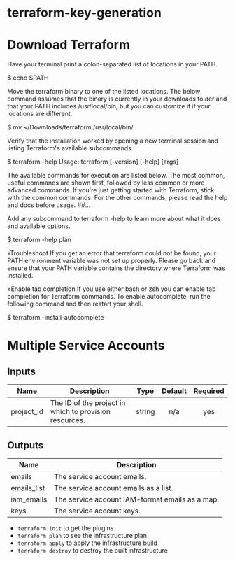 # terraform-key-generation

# Download Terraform 

Have your terminal print a colon-separated list of locations in your PATH.

$ echo $PATH

Move the terraform binary to one of the listed locations. The below command assumes that the binary is currently in your downloads folder and that your PATH includes /usr/local/bin, but you can customize it if your locations are different.

$ mv ~/Downloads/terraform /usr/local/bin/

Verify that the installation worked by opening a new terminal session and listing Terraform's available subcommands.

$ terraform -help
Usage: terraform [-version] [-help] <command> [args]

The available commands for execution are listed below.
The most common, useful commands are shown first, followed by
less common or more advanced commands. If you're just getting
started with Terraform, stick with the common commands. For the
other commands, please read the help and docs before usage.
##...


Add any subcommand to terraform -help to learn more about what it does and available options.

$ terraform -help plan


»Troubleshoot
If you get an error that terraform could not be found, your PATH environment variable was not set up properly. Please go back and ensure that your PATH variable contains the directory where Terraform was installed.


»Enable tab completion
If you use either bash or zsh you can enable tab completion for Terraform commands. To enable autocomplete, run the following command and then restart your shell.

$ terraform -install-autocomplete


# Multiple Service Accounts

<!-- BEGINNING OF PRE-COMMIT-TERRAFORM DOCS HOOK -->
## Inputs

| Name | Description | Type | Default | Required |
|------|-------------|:----:|:-----:|:-----:|
| project\_id | The ID of the project in which to provision resources. | string | n/a | yes |

## Outputs

| Name | Description |
|------|-------------|
| emails | The service account emails. |
| emails\_list | The service account emails as a list. |
| iam\_emails | The service account IAM-format emails as a map. |
| keys | The service account keys. |

<!-- END OF PRE-COMMIT-TERRAFORM DOCS HOOK -->

- `terraform init` to get the plugins
- `terraform plan` to see the infrastructure plan
- `terraform apply` to apply the infrastructure build
- `terraform destroy` to destroy the built infrastructure
